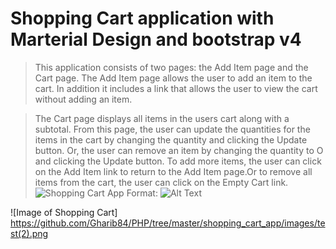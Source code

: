 # Shopping Cart application with Marterial Design and bootstrap v4

>  This application consists of two pages: the Add Item page and the Cart page. The Add Item     page allows the user to add an item to the cart. In addition it includes a link that          allows the user to view the cart without adding an item.

> The Cart page displays all items in the users cart along with a subtotal. From this page,     the user can update the quantities for the items in the cart by changing the quantity and     clicking the Update button. Or, the user can remove an item by changing the quantity to O     and clicking the Update button. To add more items, the user can click on the Add Item link    to return to the Add Item page.Or to remove all items from the cart, the user can click on    the Empty Cart link.
![Shopping Cart App](/images/test(1).png)
Format: ![Alt Text](https://github.com/Gharib84/PHP/edit/master/shopping_cart_app/images/test(1).png)


![Image of Shopping Cart]
https://github.com/Gharib84/PHP/tree/master/shopping_cart_app/images/test(2).png

